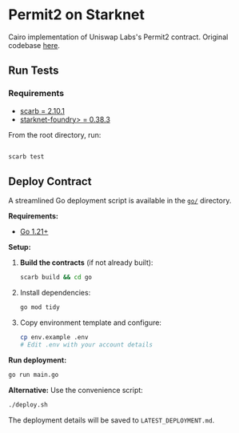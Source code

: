 # Permit2 on Starknet

Cairo implementation of Uniswap Labs's Permit2 contract. Original codebase [here](https://github.com/Uniswap/permit2).

## Run Tests

### Requirements

- [scarb = 2.10.1](https://docs.swmansion.com/scarb/)
- [starknet-foundry> = 0.38.3](https://foundry-rs.github.io/starknet-foundry/getting-started/installation.html)

From the root directory, run:

```bash

scarb test
```

## Deploy Contract

A streamlined Go deployment script is available in the [`go/`](./go/) directory.

**Requirements:**

- [Go 1.21+](https://golang.org/dl/)

**Setup:**

1. **Build the contracts** (if not already built):

   ```bash
   scarb build && cd go
   ```

2. Install dependencies:

   ```bash
   go mod tidy
   ```

3. Copy environment template and configure:

   ```bash
   cp env.example .env
   # Edit .env with your account details
   ```

**Run deployment:**

```bash
go run main.go
```

**Alternative:** Use the convenience script:

```bash
./deploy.sh
```

The deployment details will be saved to `LATEST_DEPLOYMENT.md`.
